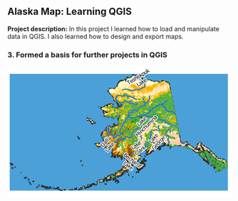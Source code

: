 ## Alaska Map: Learning QGIS

**Project description:** In this project I learned how to load and manipulate data in QGIS. I also learned how to design and export maps.
### 3. Formed a basis for further projects in QGIS

<img src="images/project_2_github.png?raw=true"/>
